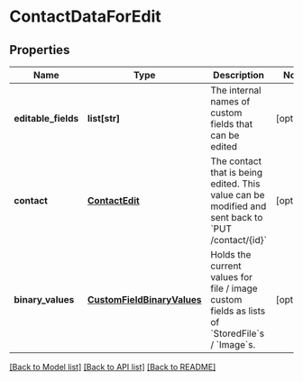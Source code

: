 # ContactDataForEdit

## Properties
Name | Type | Description | Notes
------------ | ------------- | ------------- | -------------
**editable_fields** | **list[str]** | The internal names of custom fields that can be edited | [optional] 
**contact** | [**ContactEdit**](ContactEdit.md) | The contact that is being edited. This value can be modified and sent back to &#x60;PUT /contact/{id}&#x60;  | [optional] 
**binary_values** | [**CustomFieldBinaryValues**](CustomFieldBinaryValues.md) | Holds the current values for file / image custom fields as lists of &#x60;StoredFile&#x60;s / &#x60;Image&#x60;s.  | [optional] 

[[Back to Model list]](../README.md#documentation-for-models) [[Back to API list]](../README.md#documentation-for-api-endpoints) [[Back to README]](../README.md)


